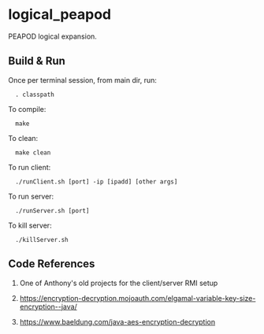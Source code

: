 # logical_peapod
PEAPOD logical expansion.

## Build & Run
Once per terminal session, from main dir, run:
```console
  . classpath
```
To compile:
```console
  make
```
To clean:
```console
  make clean
```
To run client:
```console
  ./runClient.sh [port] -ip [ipadd] [other args]
```
To run server:
```console
  ./runServer.sh [port]
```
To kill server:
```console
  ./killServer.sh
```
## Code References
1. One of Anthony's old projects for the client/server RMI setup
   
3. https://encryption-decryption.mojoauth.com/elgamal-variable-key-size-encryption--java/

4. https://www.baeldung.com/java-aes-encryption-decryption
